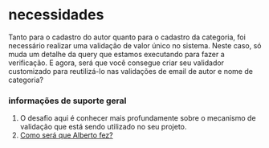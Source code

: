 # necessidades

Tanto para o cadastro do autor quanto para o cadastro da categoria, foi necessário realizar uma validação de valor único no sistema. Neste caso, só muda um detalhe da query que estamos executando para fazer a verificação. E agora, será que você consegue criar seu validador customizado para reutilizá-lo nas validações de email de autor e nome de categoria? 

### **informações de suporte geral**

1.  O desafio aqui é conhecer mais profundamente sobre o mecanismo de validação que está sendo utilizado no seu projeto. 
2.  [Como será que Alberto fez?](https://youtu.be/LL6eXFOzJ54)

